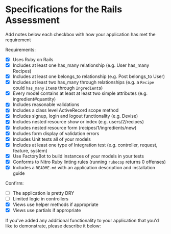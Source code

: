 # Specifications for the Rails Assessment

Add notes below each checkbox with how your application has met the requirement

Requirements:
- [x] Uses Ruby on Rails
- [x] Includes at least one has_many relationship (e.g. User has_many Recipes)
- [x] Includes at least one belongs_to relationship (e.g. Post belongs_to User)
- [x] Includes at least two has_many through relationships (e.g. a `Recipe` could `has_many` `Item`s through `Ingredient`s)
- [x] Every model contains at least at least two simple attributes (e.g. ingredient#quantity)
- [x] Includes reasonable validations
- [x] Includes a class level ActiveRecord scope method
- [x] Includes signup, login and logout functionality (e.g. Devise)
- [x] Includes nested resource show or index (e.g. users/2/recipes)
- [x] Includes nested resource form (recipes/1/ingredients/new)
- [x] Includes form display of validation errors
- [x] Includes Unit tests all of your models
- [x] Includes at least one type of Integration test (e.g. controller, request, feature, system)
- [x] Use FactoryBot to build instances of your models in your tests
- [x] Conforms to Nitro Ruby linting rules (running `rubocop` returns 0 offenses)
- [x] Includes a `README.md` with an application description and installation guide

Confirm:
- [ ] The application is pretty DRY
- [ ] Limited logic in controllers
- [x] Views use helper methods if appropriate
- [x] Views use partials if appropriate

If you've added any additional functionality to your application that you'd like to demonstrate, please describe it below: